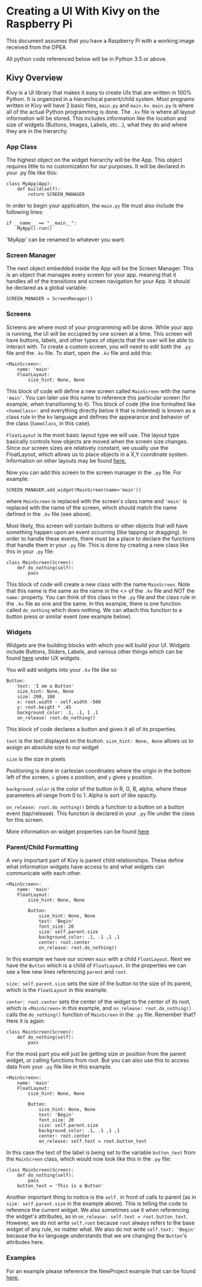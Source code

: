 # Creating a UI With Kivy on the Raspberry Pi

This document assumes that you have a Raspberry Pi with a working image received from the DPEA

All python code referenced below will be in Python 3.5 or above.

## Kivy Overview
Kivy is a UI library that makes it easy to create UIs that are written in 100% Python. It is organized in a hierarchical parent/child system. Most programs written in Kivy will have 2 basic files, ```main.py``` and ```main.kv```. ```main.py``` is where all of the actual Python programming is done. The ```.kv``` file is where all layout information will be stored. This includes information like the location and size of widgets (Buttons, Images, Labels, etc...), what they do and where they are in the hierarchy. 

### App Class

The highest object on the widget hierarchy will be the App. This object requires little to no customization for our purposes. It will be declared in your .py file like this:
```
class MyApp(App):
    def build(self):
        return SCREEN_MANAGER
```

In order to begin your application, the ```main.py``` file must also include the following lines:

```
if __name__ == "__main__":
    MyApp().run()
```

'MyApp' can be renamed to whatever you want.

### Screen Manager

The next object embedded inside the App will be the Screen Manager. This is an object that manages every screen for your app. meaning that it handles all of the transitions and screen navigation for your App. It should be declared as a global variable:
```
SCREEN_MANAGER = ScreenManager()
```

### Screens

Screens are where most of your programming will be done. While your app is running, the UI will be occupied by one screen at a time. This screen will have buttons, labels, and other types of objects that the user will be able to interact with. To create a custom screen, you will need to edit both the ```.py``` file and the ```.kv``` file. To start, open the ```.kv``` file and add this:

```
<MainScreen>:   
    name: 'main'
    FloatLayout:
        size_hint: None, None  
```

This block of code will define a new screen called ```MainScreen``` with the name ```'main'```. You can later use this name to reference this particular screen (for example, when transitioning to it). This block of code (the line formatted like ```<SomeClass>:``` and everything directly below it that is indented) is known as a class rule in the kv language and defines the appearance and behavior of the class (```SomeClass```, in this case).

```FloatLayout``` is the most basic layout type we will use. The layout type basically controls how objects are moved when the screen size changes. Since our screen sizes are relatively constant, we usually use the FloatLayout, which allows us to place objects in a X,Y coordinate system. 
Information on other layouts may be found [here.](https://kivy.org/docs/gettingstarted/layouts.html)

Now you can add this screen to the screen manager in the ```.py``` file. For example:
```
SCREEN_MANAGER.add_widget(MainScreen(name='main'))
```
where ```MainScreen``` is replaced with the screen's class name and ```'main'``` is replaced with the name of the screen, which should match the name defined in the ```.kv``` file (see above).

Most likely, this screen will contain buttons or other objects that will have something happen upon an event occurring (like tapping or dragging). In order to handle these events, there must be a place to declare the functions that handle them in your ```.py``` file. This is done by creating a new class like this in your ```.py``` file:

```
class MainScreen(Screen): 
    def do_nothing(self):
        pass
```

This block of code will create a new class with the name ```MainScreen```. Note that this name is the same as the name in the <> of the ```.kv``` file and NOT the ```name:``` property. You can think of this class in the ```.py``` file and the class rule in the ```.kv``` file as one and the same. In this example, there is one function called ```do_nothing``` which does nothing. We can attach this function to a button press or similar event (see example below).

### Widgets

Widgets are the building blocks with which you will build your UI. Widgets include Buttons, Sliders, Labels, and various other things which can be found [here](https://kivy.org/docs/api-kivy.uix.html) under UX widgets. 

You will add widgets into your ```.kv``` file like so

```
Button:
    text: 'I am a Button'
    size_hint: None, None
    size: 200, 100
    x: root.width - self.width -500
    y: root.height * .45
    background_color: .1, .1, 1 ,1
    on_release: root.do_nothing()
 ```
 This block of code declares a button and gives it all of its properties.
 
 ```text``` is the text displayed on the button.
 ```size_hint: None, None``` allows us to assign an absolute size to our widget
 
 ```size``` is the size in pixels
 
 Positioning is done in cartesian coordinates where the origin in the bottom left of the screen, ```x``` gives x position, and ```y``` gives y position.
 
 ```background_color``` is the color of the button in R, G, B, alpha, where these parameters all range from 0 to 1. Alpha is sort of like opacity.
 
 ```on_release: root.do_nothing()``` binds a function to a button on a button event (tap/release). This function is declared in your ```.py``` file under the class for this screen. 

More information on widget properties can be found [here](https://kivy.org/docs/api-kivy.uix.widget.html)

### Parent/Child Formatting

A very important part of Kivy is parent child relationships. These define what information widgets have access to and what widgets can communicate with each other. 

```
<MainScreen>:
    name: 'main'
    FloatLayout:
        size_hint: None, None 
        
        Button:
            size_hint: None, None
            text: 'Begin'
            font_size: 20
            size: self.parent.size
            background_color: .1, .1 ,1 ,1
            center: root.center
            on_release: root.do_nothing()
```            

In this example we have our screen ```main``` with a child ```FloatLayout```. Next we have the ```Button``` which is a child of ```FloatLayout```. In the properties we can see a few new lines referencing ```parent``` and ```root```.

 ```size: self.parent.size``` sets the size of the button to the size of its parent, which is the ```FloatLayout``` in this example. 

 ```center: root.center``` sets the center of the widget to the center of its root, which is ```<MainScreen>``` in this example, and ```on_release: root.do_nothing()``` calls the ```do_nothing()``` function of ```MainScreen``` in the ```.py``` file. Remember that? Here it is again:

```
class MainScreen(Screen): 
    def do_nothing(self):
        pass
```

For the most part you will just be getting size or position from the parent widget, or calling functions from root. But you can also use this to access data from your ```.py``` file like in this example.   

```
<MainScreen>:
    name: 'main'
    FloatLayout:
        size_hint: None, None 
        
        Button:
            size_hint: None, None
            text: 'Begin'
            font_size: 20
            size: self.parent.size
            background_color: .1, .1 ,1 ,1
            center: root.center
            on_release: self.text = root.button_text
```

In this case the text of the label is being set to the variable ```button_text``` from the ```MainScreen``` class, which would now look like this in the ```.py``` file:

```
class MainScreen(Screen): 
    def do_nothing(self):
        pass
    button_text = 'This is a Button'
```

Another important thing to notice is the ```self.``` in front of calls to parent (as in ```size: self.parent.size``` in the example above). This is telling the code to reference the current widget. We also sometimes use it when referencing the widget's attributes, as in ```on_release: self.text = root.button_text```. However, we do not write ```self.root``` because ```root``` always refers to the base widget of any rule, no matter what. We also do not write ```self.text: 'Begin'``` because the kv language understands that we are changing the ```Button```'s attributes here.

### Examples

For an example please reference the NewProject example that can be found [here.](https://github.com/dpengineering/RaspberryPiCommon/tree/master/PiKivyProjects/NewProject)
